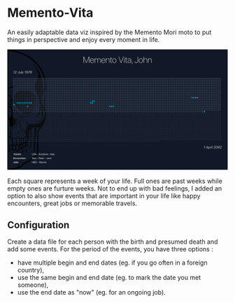 # Memento-Vita
An easily adaptable data viz inspired by the Memento Mori moto to put things in perspective and enjoy every moment in life.

![Memento Vita Screenshot](./resources/img/screenshot.png)

Each square represents a week of your life. Full ones are past weeks while empty ones are furture weeks. Not to end up with bad feelings, I added an option to also show events that are important in your life like happy encounters, great jobs or memorable travels.


## Configuration
Create a data file for each person with the birth and presumed death and add some events. For the period of the events, you have three options :
- have multiple begin and end dates (eg. if you go often in a foreign country),
- use the same begin and end date (eg. to mark the date you met someone),
- use the end date as "now" (eg. for an ongoing job).
